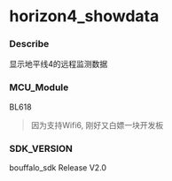# horizon4_showdata

### Describe
显示地平线4的远程监测数据

### MCU_Module
BL618
> 因为支持Wifi6, 刚好又白嫖一块开发板

### SDK_VERSION
bouffalo_sdk Release V2.0